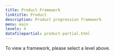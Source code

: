 ```yaml
---
title: Product Framework
linktitle: Product
description: Product progression framework
menu: main
levels: 4
datafilepartial: product-partial.html
---
```


<div class="jumbotron mt-5 text-center">To view a framework, please select a level above.</div>
